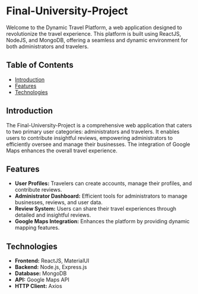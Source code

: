 # Final-University-Project

Welcome to the Dynamic Travel Platform, a web application designed to revolutionize the travel experience.
This platform is built using ReactJS, NodeJS, and MongoDB, offering a seamless and dynamic environment for both administrators and travelers.

## Table of Contents

- [Introduction](#introduction)
- [Features](#features)
- [Technologies](#technologies)


## Introduction

The Final-University-Project is a comprehensive web application that caters to two primary user categories: administrators and travelers. It enables users to contribute insightful reviews, empowering administrators to efficiently oversee and manage their businesses. The integration of Google Maps enhances the overall travel experience.

## Features

- **User Profiles:** Travelers can create accounts, manage their profiles, and contribute reviews.
- **Administrator Dashboard:** Efficient tools for administrators to manage businesses, reviews, and user data.
- **Review System:** Users can share their travel experiences through detailed and insightful reviews.
- **Google Maps Integration:** Enhances the platform by providing dynamic mapping features.

## Technologies

- **Frontend:** ReactJS, MaterialUI
- **Backend:** Node.js, Express.js
- **Database:** MongoDB
- **API:** Google Maps API
- **HTTP Client:** Axios


